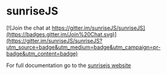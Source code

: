 sunriseJS
=========

[![Join the chat at https://gitter.im/sunriseJS/sunriseJS](https://badges.gitter.im/Join%20Chat.svg)](https://gitter.im/sunriseJS/sunriseJS?utm_source=badge&utm_medium=badge&utm_campaign=pr-badge&utm_content=badge)

For full documentation go to the [sunrisejs website](http://sunrisejs.net)
